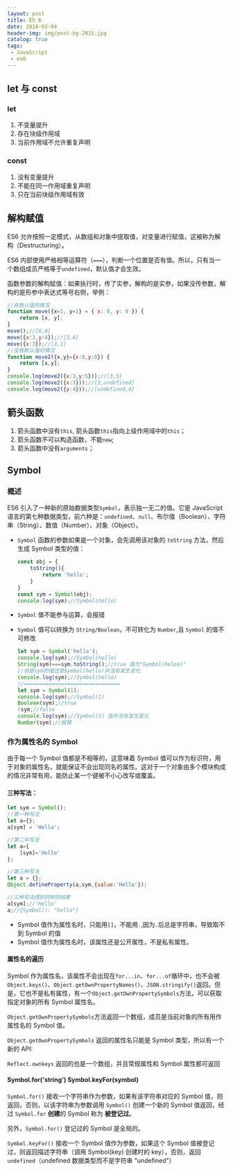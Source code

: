 ```yaml
---
layout: post
title: ES 6
date: 2018-03-04
header-img: img/post-bg-2015.jpg
catalog: true
tags:
 - JavaScript
 - es6
---
```


## let 与 const

### let

1.  不变量提升
2.  存在块级作用域
3.  当前作用域不允许重复声明

### const

1.  没有变量提升
2.  不能在同一作用域重复声明
3.  只在当前块级作用域有效

## 解构赋值

ES6 允许按照一定模式，从数组和对象中提取值，对变量进行赋值，这被称为解构（Destructuring）。

ES6 内部使用严格相等运算符（`===`），判断一个位置是否有值。所以，只有当一个数组成员严格等于`undefined`，默认值才会生效。

函数参数的解构赋值：如果执行时，传了实参，解构的是实参，如果没传参数，解构的是形参中表达式等号右侧，举例：

```js
//有默认值的情况
function move({x=1, y=1} = { x: 0, y: 0 }) {
    return [x, y];
}
move();//[0,0]
move({x:3,y:4});//[3,4]
move({x:3});//[3,1]
//没有默认值的情况
function move2({x,y}={x:0,y:0}) {
    return [x,y];
}
console.log(move2({x:3,y:5}));//[3,5]
console.log(move2({x:3}));//[3,undefined]
console.log(move2({y:4}));//[undefined,4]
```

## 箭头函数

1.  箭头函数中没有`this`, 箭头函数`this`指向上级作用域中的`this`；
2.  箭头函数不可以构造函数，不能`new`;
3.  箭头函数中没有`arguments`；


## Symbol

### 概述

ES6 引入了一种新的原始数据类型`Symbol`，表示独一无二的值。它是 JavaScript 语言的第七种数据类型，前六种是：`undefined`、`null`、布尔值（Boolean）、字符串（String）、数值（Number）、对象（Object）。

- `Symbol` 函数的参数如果是一个对象，会先调用该对象的 `toString` 方法，然后生成 Symbol 类型的值：

  ```js
  const obj = {
      toString(){
          return 'hello';
      }
  }
  const sym = Symbol(obj);
  console.log(sym);//Symbol(hello)
  ```

- `Symbol` 值不能参与运算，会报错

- `Symbol` 值可以转换为 `String/Boolean`，不可转化为 `Number`,且 `Symbol` 的值不可修改

  ```js
  let sym = Symbol('hello');
  console.log(sym);//Symbol(hello)
  String(sym)===sym.toString();//true 值为"Symbol(heloo)"
  //但是sym的值还是Symbol(hello)并没有发生变化
  console.log(sym);//Symbol(hello)
  //===============================
  let sym = Symbol(1);
  console.log(sym);//Symbol(1)
  Boolean(sym);//true
  !sym;//false
  console.log(sym);//Symbol(1) 值并没有发生变化
  Number(sym);//报错
  ```

### 作为属性名的 Symbol

由于每一个 Symbol 值都是不相等的，这意味着 Symbol 值可以作为标识符，用于对象的属性名，就能保证不会出现同名的属性。这对于一个对象由多个模块构成的情况非常有用，能防止某一个键被不小心改写或覆盖。

#### 三种写法：

```js
let sym = Symbol();
//第一种写法
let a={};
a[sym] = 'Hello';

//第二中写法
let a={
    [sym]='Hello'
};

//第三种写法
let a = {};
Object.defineProperty(a,sym,{value:'Hello'});

//三种写法得到同样的结果
a[sym];//'Hello'
a;//{Symbol(): "hello"}
```

- Symbol 值作为属性名时，只能用`[]`，不能用`.`,因为`.`后总是字符串，导致取不到 Symbol 的值
- Symbol 值作为属性名时，该属性还是公开属性，不是私有属性。

#### 属性名的遍历

Symbol 作为属性名，该属性不会出现在`for...in`、`for...of`循环中，也不会被`Object.keys()`、`Object.getOwnPropertyNames()`、`JSON.stringify()`返回。但是，它也不是私有属性，有一个`Object.getOwnPropertySymbols`方法，可以获取指定对象的所有 Symbol 属性名。

`Object.getOwnPropertySymbols`方法返回一个数组，成员是当前对象的所有用作属性名的 Symbol 值。

`Object.getOwnPropertySymbols` 返回的属性名只能是 Symbol 类型，所以有一个新的 API:

`Reflect.ownkeys` 返回的也是一个数组，并且常规属性和 Symbol 属性都可返回

#### Symbol.for('string') Symbol.keyFor(symbol)

`Symbol.for()` 接收一个字符串作为参数，如果有该字符串对应的 Symbol 值，则返回，否则，以该字符串为参数调用 `Symbol()` 创建一个新的 Symbol 值返回，经过 `Symbol.for` **创建**的 Symbol 称为 **被登记过**。

另外，`Symbol.for()` 登记过的 Symbol 是全局的。

`Symbol.keyFor()` 接收一个 Symbol 值作为参数，如果这个 Symbol 值被登记过，则返回描述字符串（调用 Symbol(key) 创建时的 key），否则，返回 `undefined`（undefined 数据类型而不是字符串 "undefined"）

